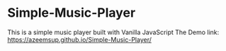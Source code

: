 # Simple-Music-Player
This is a simple music player built with Vanilla JavaScript
The Demo link: https://azeemsup.github.io/Simple-Music-Player/

